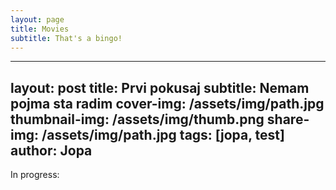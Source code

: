 ```yaml
---
layout: page
title: Movies
subtitle: That's a bingo!
---
```


---
layout: post
title: Prvi pokusaj
subtitle: Nemam pojma sta radim
cover-img: /assets/img/path.jpg
thumbnail-img: /assets/img/thumb.png
share-img: /assets/img/path.jpg
tags: [jopa, test]
author: Jopa
---

In progress:
